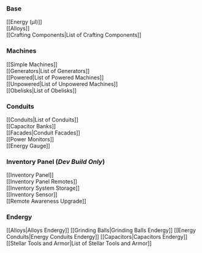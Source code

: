 ### Base  
[[Energy (µI)]]  
[[Alloys]]  
[[Crafting Components|List of Crafting Components]]
### Machines
[[Simple Machines]]  
[[Generators|List of Generators]]  
[[Powered|List of Powered Machines]]  
[[Unpowered|List of Unpowered Machines]]  
[[Obelisks|List of Obelisks]]  
### Conduits
[[Conduits|List of Conduits]]  
[[Capacitor Banks]]  
[[Facades|Conduit Facades]]  
[[Power Monitors]]  
[[Energy Gauge]]  
### Inventory Panel (*Dev Build Only*)
[[Inventory Panel]]  
[[Inventory Panel Remotes]]  
[[Inventory System Storage]]  
[[Inventory Sensor]]  
[[Remote Awareness Upgrade]]
### Endergy
[[Alloys|Alloys Endergy]]
[[Grinding Balls|Grinding Balls Endergy]]
[[Energy Conduits|Energy Conduits Endergy]]
[[Capacitors|Capacitors Endergy]]
[[Stellar Tools and Armor|List of Stellar Tools and Armor]]
